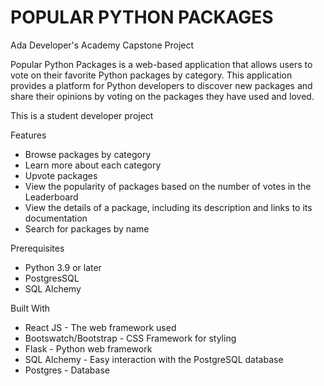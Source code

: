# POPULAR PYTHON PACKAGES

Ada Developer's Academy Capstone Project

Popular Python Packages is a web-based application that allows users to vote on their favorite Python packages by category. This application provides a platform for Python developers to discover new packages and share their opinions by voting on the packages they have used and loved. 

This is a student developer project

Features
* Browse packages by category
* Learn more about each category
* Upvote packages
* View the popularity of packages based on the number of votes in the Leaderboard
* View the details of a package, including its description and links to its documentation
* Search for packages by name

Prerequisites
* Python 3.9 or later
* PostgresSQL
* SQL Alchemy

Built With
* React JS - The web framework used
* Bootswatch/Bootstrap - CSS Framework for styling
* Flask - Python web framework 
* SQL Alchemy - Easy interaction with the PostgreSQL database
* Postgres - Database


